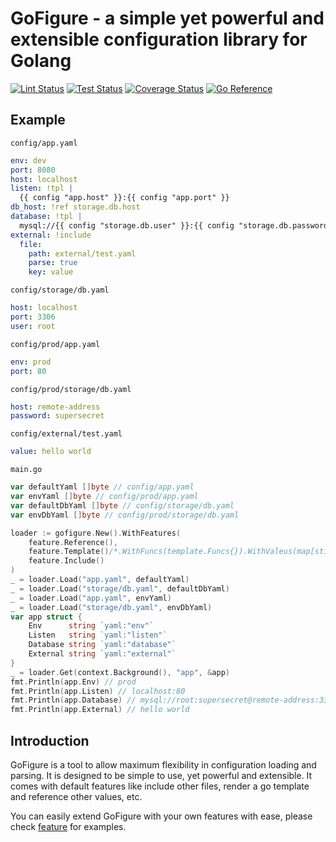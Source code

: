 # GoFigure - a simple yet powerful and extensible configuration library for Golang


[![Lint Status](https://img.shields.io/github/actions/workflow/status/joesonw/gofigure/golangci-lint.yml?branch=master&label=lint&style=flat-square&color=75C46B)](https://github.com/joesonw/gofigure/actions/workflows/golangci-lint.yml)
[![Test Status](https://img.shields.io/github/actions/workflow/status/joesonw/gofigure/gotest.yml?branch=master&label=test&style=flat-square&color=75C46B)](https://github.com/joesonw/gofigure/actions/workflows/gotest.yml)
[![Coverage Status](https://coveralls.io/repos/github/joesonw/gofigure/badge.svg?branch=master)](https://coveralls.io/github/joesonw/gofigure?branch=master)
[![Go Reference](https://pkg.go.dev/badge/github.com/joesonw/gofigure.svg)](https://pkg.go.dev/github.com/joesonw/gofigure)

## Example
`config/app.yaml`
```yaml
env: dev
port: 8080
host: localhost
listen: !tpl |
  {{ config "app.host" }}:{{ config "app.port" }}
db_host: !ref storage.db.host
database: !tpl |
  mysql://{{ config "storage.db.user" }}:{{ config "storage.db.password" }}@{{ config "storage.db.host" }}:{{ config "storage.db.port" }}
external: !include
  file:
    path: external/test.yaml
    parse: true
    key: value
```

`config/storage/db.yaml`
```yaml
host: localhost
port: 3306
user: root
```

`config/prod/app.yaml`
```yaml
env: prod
port: 80
```

`config/prod/storage/db.yaml`
```yaml
host: remote-address
password: supersecret
```

`config/external/test.yaml`
```yaml
value: hello world
```

`main.go`
```go
var defaultYaml []byte // config/app.yaml
var envYaml []byte // config/prod/app.yaml
var defaultDbYaml []byte // config/storage/db.yaml
var envDbYaml []byte // config/prod/storage/db.yaml

loader := gofigure.New().WithFeatures(
	feature.Reference(),
    feature.Template()/*.WithFuncs(template.Funcs{}).WithValeus(map[stirng]any{}) */,
	feature.Include()
)
_ = loader.Load("app.yaml", defaultYaml)
_ = loader.Load("storage/db.yaml", defaultDbYaml)
_ = loader.Load("app.yaml", envYaml)
_ = loader.Load("storage/db.yaml", envDbYaml)
var app struct {
    Env      string `yaml:"env"`
    Listen   string `yaml:"listen"`
    Database string `yaml:"database"`
    External string `yaml:"external"`
}
_ = loader.Get(context.Background(), "app", &app)
fmt.Println(app.Env) // prod
fmt.Println(app.Listen) // localhost:80
fmt.Println(app.Database) // mysql://root:supersecret@remote-address:3306
fmt.Println(app.External) // hello world 
```

## Introduction

GoFigure is a tool to allow maximum flexibility in configuration loading and parsing. It is designed to be simple to use, yet powerful and extensible. It comes with default features like include other files, render a go template and reference other values, etc.

You can easily extend GoFigure with your own features with ease, please check [feature](./feature) for examples.
